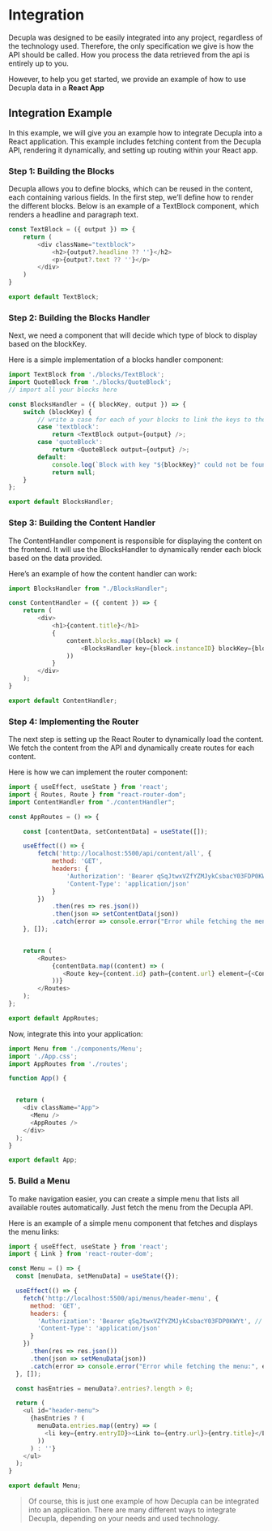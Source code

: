 # Integration

Decupla was designed to be easily integrated into any project, regardless of the technology used. Therefore, the only specification we give is how the API should be called. How you process the data retrieved from the api is entirely up to you.

However, to help you get started, we provide an example of how to use Decupla data in a **React App**

## Integration Example

In this example, we will give you an example how to integrate Decupla into a React application. This example includes fetching content from the Decupla API, rendering it dynamically, and setting up routing within your React app.

### Step 1: Building the Blocks

Decupla allows you to define blocks, which can be reused in the content, each containing various fields. In the first step, we’ll define how to render the different blocks. Below is an example of a TextBlock component, which renders a headline and paragraph text.

```javascript
const TextBlock = ({ output }) => {
    return (
        <div className="textblock">
            <h2>{output?.headline ?? ''}</h2>
            <p>{output?.text ?? ''}</p>
        </div>
    )
}

export default TextBlock;
```

### Step 2: Building the Blocks Handler

Next, we need a component that will decide which type of block to display based on the blockKey.

Here is a simple implementation of a blocks handler component:

```javascript
import TextBlock from './blocks/TextBlock';
import QuoteBlock from './blocks/QuoteBlock';
// import all your blocks here

const BlocksHandler = ({ blockKey, output }) => {
    switch (blockKey) {
        // write a case for each of your blocks to link the keys to the compontents
        case 'textblock':
            return <TextBlock output={output} />;
        case 'quoteBlock':
            return <QuoteBlock output={output} />;
        default:
            console.log(`Block with key "${blockKey}" could not be found.`);
            return null;
    }
};

export default BlocksHandler;
```

###  Step 3: Building the Content Handler

The ContentHandler component is responsible for displaying the content on the frontend. It will use the BlocksHandler to dynamically render each block based on the data provided.

Here’s an example of how the content handler can work:

```javascript
import BlocksHandler from "./BlocksHandler";

const ContentHandler = ({ content }) => {
    return (
        <div>
            <h1>{content.title}</h1>
            {
                content.blocks.map((block) => (
                    <BlocksHandler key={block.instanceID} blockKey={block.blockKey} output={block.output} />
                ))
            }
        </div>
    );
}

export default ContentHandler;
```

### Step 4: Implementing the Router

The next step is setting up the React Router to dynamically load the content. We fetch the content from the API and dynamically create routes for each content.

Here is how we can implement the router component:

```javascript
import { useEffect, useState } from 'react';
import { Routes, Route } from "react-router-dom";
import ContentHandler from "./contentHandler";

const AppRoutes = () => {

    const [contentData, setContentData] = useState([]);

    useEffect(() => {
        fetch('http://localhost:5500/api/content/all', {
            method: 'GET',
            headers: {
                'Authorization': 'Bearer qSqJtwxVZfYZMJykCsbacY03FDP0KWYt', // replace with your token
                'Content-Type': 'application/json'
            }
        })
            .then(res => res.json())
            .then(json => setContentData(json))
            .catch(error => console.error("Error while fetching the menu:", error));
    }, []);


    return (
        <Routes>
            {contentData.map((content) => (
               <Route key={content.id} path={content.url} element={<ContentHandler content={content} />} />
            ))}
        </Routes>
    );
};

export default AppRoutes;
```
Now, integrate this into your application:

```javascript
import Menu from './components/Menu';
import './App.css';
import AppRoutes from './routes';

function App() {


  return (
    <div className="App">
      <Menu />
      <AppRoutes />
    </div>
  );
}

export default App;
```

### 5. Build a Menu

To make navigation easier, you can create a simple menu that lists all available routes automatically. Just fetch the menu from the Decupla API.

Here is an example of a simple menu component that fetches and displays the menu links:

```javascript
import { useEffect, useState } from 'react';
import { Link } from 'react-router-dom';

const Menu = () => {
  const [menuData, setMenuData] = useState({});

  useEffect(() => {
    fetch('http://localhost:5500/api/menus/header-menu', {
      method: 'GET',
      headers: {
        'Authorization': 'Bearer qSqJtwxVZfYZMJykCsbacY03FDP0KWYt', // replace with your token
        'Content-Type': 'application/json'
      }
    })
      .then(res => res.json())
      .then(json => setMenuData(json))
      .catch(error => console.error("Error while fetching the menu:", error));
  }, []);

  const hasEntries = menuData?.entries?.length > 0;

  return (
    <ul id="header-menu">
      {hasEntries ? (
        menuData.entries.map((entry) => (
          <li key={entry.entryID}><Link to={entry.url}>{entry.title}</Link></li>
        ))
      ) : ''}
    </ul>
  );
}

export default Menu;
```

> Of course, this is just one example of how Decupla can be integrated into an application. There are many different ways to integrate Decupla, depending on your needs and used technology.
